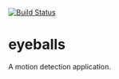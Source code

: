 [![Build Status](https://travis-ci.org/chriskearney/eyeballs.svg?branch=master)](https://travis-ci.org/chriskearney/eyeballs)

# eyeballs

A motion detection application.
